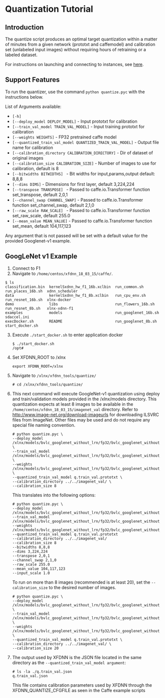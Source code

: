 # Quantization Tutorial

## Introduction
The quantize script produces an optimal target quantization within a matter of minutes from a given network (prototxt and caffemodel) and calibration set (unlabeled input images) without requiring hours of retraining or a labeled dataset.

For instructions on launching and connecting to instances, see [here][].

## Support Features

To run the quantizer, use the command `python quantize.pyc` with the instructions below.

List of Arguments available:

- `[-h]`
- `[--deploy_model DEPLOY_MODEL]` - Input prototxt for calibration
- `[--train_val_model TRAIN_VAL_MODEL]` - Input training prototxt for calibration
- `[--weights WEIGHTS]` - FP32 pretrained caffe model
- `[--quantized_train_val_model QUANTIZED_TRAIN_VAL_MODEL]` - Output file name for calibration
- `[--calibration_directory CALIBRATION_DIRECTORY]` - Dir of dataset of original images
- `[--calibration_size CALIBRATION_SIZE]` - Number of images to use for calibration, default is 8
- `[--bitwidths BITWIDTHS] ` - Bit widths for input,params,output default: 8,8,8
- `[--dims DIMS]`            - Dimensions for first layer, default 3,224,224
- `[--transpose TRANSPOSE] ` - Passed to caffe.io.Transformer function set_transpose, default 2,0,1
- `[--channel_swap CHANNEL_SWAP]` - Passed to caffe.io.Transformer function set_channel_swap, default 2,1,0
- `[--raw_scale RAW_SCALE] ` - Passed to caffe.io.Transformer function set_raw_scale, default 255.0
- `[--mean_value MEAN_VALUE]` - Passed to caffe.io.Transformer function set_mean, default 104,117,123

Any argument that is not passed will be set with a default value for the provided Googlenet-v1 example.

## GoogLeNet v1 Example

1. Connect to F1
2. Navigate to `/home/centos/xfdnn_18_03_15/caffe/`.</br>
  ```
  $ ls
  classification.bin  kernelSxdnn_hw_f1_16b.xclbin  run_common.sh         run_places_16b.sh  xdnn_scheduler
  data                kernelSxdnn_hw_f1_8b.xclbin   run_cpu_env.sh        run_resnet_16b.sh  xlnx-docker
  demo                libs                          run_flowers_16b.sh    run_resnet_8b.sh   xlnx-xdnn-f1
  examples            models                        run_googlenet_16b.sh  sdaccel.ini
  execDocker.sh       README                        run_googlenet_8b.sh   start_docker.sh
  ```

3. Execute `./start_docker.sh` to enter application docker
	```
	$ ./start_docker.sh
	/opt#
	```

4. Set XFDNN_ROOT to /xlnx
	```
	export XFDNN_ROOT=/xlnx
	```

4. Navigate to `/xlnx/xfdnn_tools/quantize/`
	```
	# cd /xlnx/xfdnn_tools/quantize/
	```

5. This next command will execute GoogleNet-v1 quantization using deploy and train/validation models provided in the /xlnx/models directory.  This quantization expects at least 8 images to be available in the `/home/centos/xfdnn_18_03_15/imagenet_val` directory.  Refer to http://www.image-net.org/download-imageurls for downloading ILSVRC files from ImageNet.  Other files may be used and do not require any special file naming convention.
	```
	# python quantize.pyc \
	--deploy_model /xlnx/models/bvlc_googlenet_without_lrn/fp32/bvlc_googlenet_without_lrn_deploy.prototxt \
	--train_val_model /xlnx/models/bvlc_googlenet_without_lrn/fp32/bvlc_googlenet_without_lrn_train_val.prototxt \
	--weights /xlnx/models/bvlc_googlenet_without_lrn/fp32/bvlc_googlenet_without_lrn.caffemodel \
	--quantized_train_val_model q.train_val.prototxt \
	--calibration_directory ../../imagenet_val/ \
	--calibration_size 8
	```

	This translates into the following options:

	```
	# python quantize.pyc \
	--deploy_model /xlnx/models/bvlc_googlenet_without_lrn/fp32/bvlc_googlenet_without_lrn_deploy.prototxt
	--train_val_model /xlnx/models/bvlc_googlenet_without_lrn/fp32/bvlc_googlenet_without_lrn_train_val.prototxt
	--weights /xlnx/models/bvlc_googlenet_without_lrn/fp32/bvlc_googlenet_without_lrn.caffemodel
	--quantized_train_val_model q.train_val.prototxt
	--calibration_directory ../../imagenet_val/
	--calibration_size 8
	--bitwidths 8,8,8
	--dims 3,224,224
	--transpose 2,0,1
	--channel_swap 2,1,0
	--raw_scale 255.0
	--mean_value 104,117,123
	--input_scale 1.0
	```

	To run on more than 8 images (recommended is at least 20), set the `--calibration_size` to the desired number of images.

	```
	# python quantize.pyc \
	--deploy_model /xlnx/models/bvlc_googlenet_without_lrn/fp32/bvlc_googlenet_without_lrn_deploy.prototxt \
	--train_val_model /xlnx/models/bvlc_googlenet_without_lrn/fp32/bvlc_googlenet_without_lrn_train_val.prototxt \
	--weights /xlnx/models/bvlc_googlenet_without_lrn/fp32/bvlc_googlenet_without_lrn.caffemodel \
	--quantized_train_val_model q.train_val.prototxt \
	--calibration_directory ../../imagenet_val/ \
	--calibration_size 20
	```

6. The output used by XFDNN is the JSON file located in the same directory as the `--quantized_train_val_model argument`:
	```
	# ls -la ./q.train_val.json
	q.train_val.json
	```
   This file contains calibration parameters used by XFDNN through the XFDNN_QUANTIZE_CFGFILE as seen in the Caffe example scripts

[here]: launching_instance.md
[click here]: https://github.com/aws/aws-fpga/blob/master/sdk/userspace/fpga_mgmt_tools/README.md#sudo-or-root-privileges
[MxNet]:https://github.com/apache/incubator-mxnet
